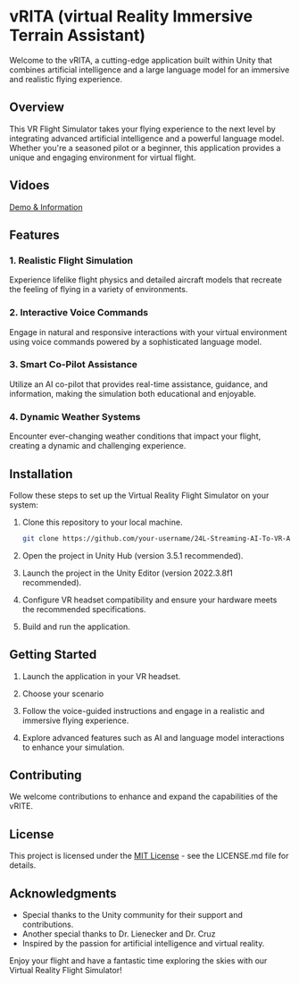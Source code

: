 # vRITA (virtual Reality Immersive Terrain Assistant)

Welcome to the vRITA, a cutting-edge application built within Unity that combines artificial intelligence and a large language model for an immersive and realistic flying experience.

## Overview

This VR Flight Simulator takes your flying experience to the next level by integrating advanced artificial intelligence and a powerful language model. Whether you're a seasoned pilot or a beginner, this application provides a unique and engaging environment for virtual flight.

## Vidoes 

[Demo & Information](https://youtu.be/oiFRRdHeE-k)

## Features

### 1. Realistic Flight Simulation

Experience lifelike flight physics and detailed aircraft models that recreate the feeling of flying in a variety of environments.

### 2. Interactive Voice Commands

Engage in natural and responsive interactions with your virtual environment using voice commands powered by a sophisticated language model.

### 3. Smart Co-Pilot Assistance

Utilize an AI co-pilot that provides real-time assistance, guidance, and information, making the simulation both educational and enjoyable.

### 4. Dynamic Weather Systems

Encounter ever-changing weather conditions that impact your flight, creating a dynamic and challenging experience.

## Installation

Follow these steps to set up the Virtual Reality Flight Simulator on your system:

1. Clone this repository to your local machine.
   ```bash
   git clone https://github.com/your-username/24L-Streaming-AI-To-VR-AR.git
   ```

2. Open the project in Unity Hub (version 3.5.1 recommended).

3. Launch the project in the Unity Editor (version 2022.3.8f1 recommended).

4. Configure VR headset compatibility and ensure your hardware meets the recommended specifications.

5. Build and run the application.

## Getting Started

1. Launch the application in your VR headset.

2. Choose your scenario

3. Follow the voice-guided instructions and engage in a realistic and immersive flying experience.

4. Explore advanced features such as AI and language model interactions to enhance your simulation.

## Contributing

We welcome contributions to enhance and expand the capabilities of the vRITE.

## License

This project is licensed under the [MIT License](LICENSE.md) - see the LICENSE.md file for details.

## Acknowledgments

- Special thanks to the Unity community for their support and contributions.
- Another special thanks to Dr. Lienecker and Dr. Cruz
- Inspired by the passion for artificial intelligence and virtual reality.

Enjoy your flight and have a fantastic time exploring the skies with our Virtual Reality Flight Simulator!
